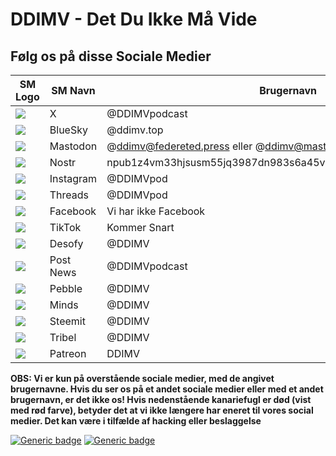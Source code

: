# DDIMV - Det Du Ikke Må Vide
## Følg os på disse Sociale Medier


| SM Logo | SM Navn | Brugernavn |
| -------- | -------- | -------- |
| ![](https://vectorseek.com/wp-content/uploads/2023/07/Twitter-X-App-Logo-PNG.svg)     | X     | @DDIMVpodcast     |
| ![](https://upload.wikimedia.org/wikipedia/en/2/2b/Bluesky_App_Icon.png)    | BlueSky     | @ddimv.top     |
| ![](https://upload.wikimedia.org/wikipedia/commons/4/48/Mastodon_Logotype_%28Simple%29.svg)     | Mastodon     | @ddimv@federeted.press eller @ddimv@mastodon.social     |
| ![](https://github.com/mbarulli/nostr-logo/blob/main/PNG/nostr-icon-white-256x256.png?raw=true)     | Nostr     | npub1z4vm33hjsusm55jq3987dn983s6a45vyffrgd5mtejlydkkrnm0san98ta     |
| ![](https://upload.wikimedia.org/wikipedia/commons/e/e7/Instagram_logo_2016.svg)     | Instagram    | @DDIMVpod     |
| ![](https://upload.wikimedia.org/wikipedia/commons/0/01/Threads_%28app%29.svg)     | Threads     | @DDIMVpod     |
| ![](https://upload.wikimedia.org/wikipedia/commons/1/1b/Facebook_icon.svg)     | Facebook     | Vi har ikke Facebook     |
| ![](https://play-lh.googleusercontent.com/BmUViDVOKNJe0GYJe22hsr7juFndRVbvr1fGmHGXqHfJjNAXjd26bfuGRQpVrpJ6YbA)     | TikTok     | Kommer Snart     |
| ![](https://play-lh.googleusercontent.com/MvwNSKOVV0v4topC8cPRO5mFKSsDRHR228mnOpjbuS878amzRyZbaot5ea60cH3y4g)     | Desofy     | @DDIMV     | 
| ![](https://post.news/images/post-logo-darkmode.svg)     | Post News     | @DDIMVpodcast     |
| ![](https://drive.google.com/uc?export=view&id=1MfgoKVzfhqflObCIQR36fDGnhRgX5ft-)     | Pebble     | @DDIMV     |
| ![](https://play-lh.googleusercontent.com/L4cHtgnwoFvahrVkL7oC0IQ05AVfJw05yviK0vOXwNcT7ilm-M24zpbC7SMipoSrCJIC)    | Minds     | @DDIMV     |
| ![](https://avatars.githubusercontent.com/u/17434692?s=200&v=4)     | Steemit     | @DDIMV     |
| ![](https://play-lh.googleusercontent.com/pQMhN5ypQ8kRThWqmP5wJVJ_StpPU2ktcfpjmZHYQmEnKhlwXkeCO1JoLj0Ho-sPzhA)     | Tribel     | @DDIMV     |
| ![](https://play-lh.googleusercontent.com/mGb9igccuINK7_E25XepzEsGDW9aHve8-dLA786yuC4q93tn-WPnuI8ARz4DnfsVFf4=w240-h480-rw)     | Patreon     | DDIMV     |

 
**OBS: Vi er kun på overstående sociale medier, med de angivet brugernavne. Hvis du ser os på et andet sociale medier eller med et andet brugernavn, er det ikke os! Hvis nedenstående kanariefugl er død (vist med rød farve), betyder det at vi ikke længere har eneret til vores social medier. Det kan være i tilfælde af hacking eller beslaggelse**



[![Generic badge](https://img.shields.io/badge/OPDATERET-JA-GREEN.svg)](https://ddimv.top)      [![Generic badge](https://img.shields.io/badge/KANARIEFUGL-LEVER!-GREEN.svg)](https://ddimv.top/)     

